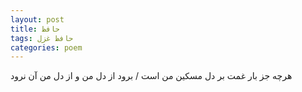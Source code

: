 ```yaml
---
layout: post
title: حافظ
tags: حافظ غزل
categories: poem
---
```


هرچه جز بار غمت بر دل مسکین من است / برود از دل من و از دل من آن نرود